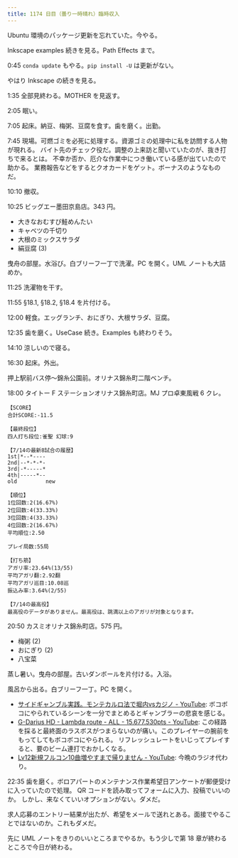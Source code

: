 ```yaml
---
title: 1174 日目（曇り一時晴れ）臨時収入
---
```


Ubuntu 環境のパッケージ更新を忘れていた。今やる。

Inkscape examples 続きを見る。Path Effects まで。

0:45 `conda update` もやる。`pip install -U` は更新がない。

やはり Inkscape の続きを見る。

1:35 全部見終わる。MOTHER を見返す。

2:05 眠い。

7:05 起床。納豆、梅粥、豆腐を食す。歯を磨く。出勤。

7:45 現場。可燃ゴミを必死に処理する。資源ゴミの処理中に私を訪問する人物が現れる。
バイト先のチェック役だ。調整の上来訪と聞いていたのが、抜き打ちで来るとは。
不幸か否か、厄介な作業中につき働いている感が出ていたので助かる。
業務報告などをするとクオカードをゲット。ボーナスのようなものだ。

10:10 撤収。

10:25 ビッグエー墨田京島店。343 円。

* 大きなおむすび鮭めんたい
* キャベツの千切り
* 大根のミックスサラダ
* 絹豆腐 (3)

曳舟の部屋。水浴び。白ブリーフ一丁で洗濯。PC を開く。UML ノートも大詰めか。

11:25 洗濯物を干す。

11:55 §18.1, §18.2, §18.4 を片付ける。

12:00 軽食。エッグランチ、おにぎり、大根サラダ、豆腐。

12:35 歯を磨く。UseCase 続き。Examples も終わりそう。

14:10 涼しいので寝る。

16:30 起床。外出。

押上駅前バス停～錦糸公園前。オリナス錦糸町二階ベンチ。

18:00 タイトー F ステーションオリナス錦糸町店。MJ プロ卓東風戦 6 クレ。

```text
【SCORE】
合計SCORE:-11.5

【最終段位】
四人打ち段位:雀聖 幻球:9

【7/14の最新8試合の履歴】
1st|*--*----
2nd|--*-*-*-
3rd|-*-----*
4th|-----*--
old         new

【順位】
1位回数:2(16.67%)
2位回数:4(33.33%)
3位回数:4(33.33%)
4位回数:2(16.67%)
平均順位:2.50

プレイ局数:55局

【打ち筋】
アガリ率:23.64%(13/55)
平均アガリ翻:2.92翻
平均アガリ巡目:10.08巡
振込み率:3.64%(2/55)

【7/14の最高役】
最高役のデータがありません。最高役は、跳満以上のアガリが対象となります。
```

20:50 カスミオリナス錦糸町店。575 円。

* 梅粥 (2)
* おにぎり (2)
* 八宝菜

蒸し暑い。曳舟の部屋。古いダンボールを片付ける。入浴。

風呂から出る。白ブリーフ一丁。PC を開く。

* [サイドギャンブル実践。モンテカルロ法で堀内vsカジノ - YouTube](https://www.youtube.com/watch?v=QoxvnqG0tRs):
  ボコボコにやられているシーンを一分でまとめるとギャンブラーの悲哀を感じる。
* [G-Darius HD - Lambda route - ALL - 15.677.530pts - YouTube](https://www.youtube.com/watch?v=D3sOl04ctFI):
  この経路を採ると最終面のラスボスがつまらないのが痛い。このプレイヤーの腕前をもってしてもボコボコにやられる。
  リフレッシュレートをいじってプレイすると、要のビーム連打でおかしくなる。
* [Lv12新規フルコン10曲増やすまで帰りません - YouTube](https://www.youtube.com/watch?v=uP65bt8qFtw):
  今晩のラジオ代わり。

22:35 歯を磨く。ボロアパートのメンテナンス作業希望日アンケートが郵便受けに入っていたので処理。
QR コードを読み取ってフォームに入力、投稿でいいのか。
しかし、来なくていいオプションがない。ダメだ。

求人応募のエントリー結果が出たが、希望をメールで送れとある。面接でやることではないのか。これもダメだ。

先に UML ノートをきりのいいところまでやるか。もう少しで第 18 章が終わるところで今日が終わる。
